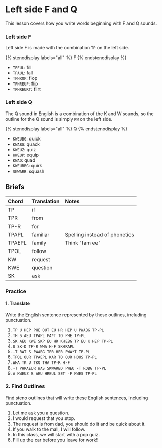 # Left side F and Q

This lesson covers how you write words beginning with F and Q sounds.

### Left side F

Left side F is made with the combination `TP` on the left side.

{% stenodisplay labels="all" %}
F
{% endstenodisplay %}

* `TPEUL`: fill
* `TPAUL`: fall
* `TPHROP`: flop
* `TPHREUP`: flip
* `TPHREURT`: flirt

### Left side Q

The Q sound in English is a combination of the K and W sounds, so the outline for the Q sound is simply `KW` on the left side.

{% stenodisplay labels="all" %}
Q
{% endstenodisplay %}

* `KWEUBG`: quick
* `KWABG`: quack
* `KWEUZ`: quiz
* `KWEUP`: equip
* `KWAD`: quad
* `KWEURBG`: quirk
* `SKWARB`: squash

## Briefs

| Chord  | Translation | Notes                          |
|:-------|:------------|:-------------------------------|
| TP     | if          |                                |
| TPR    | from        |                                |
| TP-R   | for         |                                |
| TPAPL  | familiar    | Spelling instead of phonetics |
| TPAEPL | family      | Think "fam ee"                 |
| TPOL   | follow      |                                |
| KW     | request     |                                |
| KWE    | question    |                                |
| SK     | ask         |                                |

### Practice

#### 1. Translate

Write the English sentence represented by these outlines, including punctuation.

1. `TP U HEP PHE OUT EU HR HEP U PWABG TP-PL`
2. `TH S AEU TPAPL PA*T TO PHE TP-PL`
3. `SK AEU KWE SKP EU HR KHEBG TP EU K HEP TP-PL`
4. `U SK-D TP-R WHA H-F SKHRAPL`
5. `-T RAT S PWABG TPR HER PWA*T TP-PL`
6. `TPOL OUR TPAEPL KAR TO OUR HOUS TP-PL`
7. `WHA TK U TKO THA TP-R H-F`
8. `-T PHRAEUR WAS SKWARBD PWEU -T ROBG TP-PL`
9. `A KWEUZ S AEU HREUL SET -F KWES TP-PL`

### 2. Find Outlines

Find steno outlines that will write these English sentences, including punctuation.

1. Let me ask you a question.
2. I would request that you stop.
3. The request is from dad, you should do it and be quick about it.
4. If you walk to the mall, I will follow.
5. In this class, we will start with a pop quiz.
6. Fill up the car before you leave for work!
